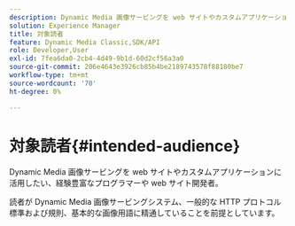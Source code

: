 ```yaml
---
description: Dynamic Media 画像サービングを web サイトやカスタムアプリケーションに活用したい、経験豊富なプログラマーや web サイト開発者。
solution: Experience Manager
title: 対象読者
feature: Dynamic Media Classic,SDK/API
role: Developer,User
exl-id: 7fea6da0-2cb4-4d49-9b1d-60d2cf56a3a0
source-git-commit: 206e4643e3926cb85b4be2189743578f88180be7
workflow-type: tm+mt
source-wordcount: '70'
ht-degree: 0%

---
```


# 対象読者{#intended-audience}

Dynamic Media 画像サービングを web サイトやカスタムアプリケーションに活用したい、経験豊富なプログラマーや web サイト開発者。

読者が Dynamic Media 画像サービングシステム、一般的な HTTP プロトコル標準および規則、基本的な画像用語に精通していることを前提としています。

